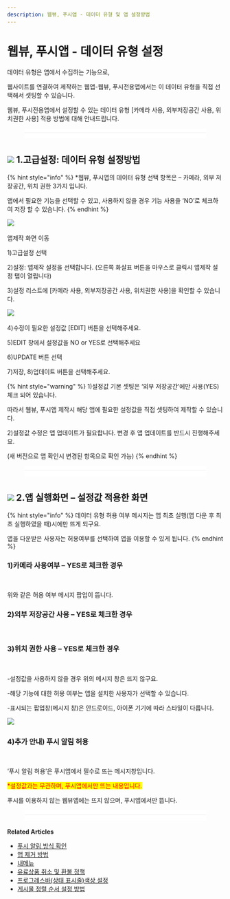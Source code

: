 ```yaml
---
description: 웹뷰, 푸시앱 - 데이터 유형 및 앱 설정방법
---
```


# 웹뷰, 푸시앱 - 데이터 유형 설정

데이터 유형은 앱에서 수집하는 기능으로,

웹사이트를 연결하여 제작하는 웹앱-웹뷰, 푸시전용앱에서는 이 데이터 유형을 직접 선택해서 셋팅할 수 있습니다.

웹뷰, 푸시전용앱에서 설정할 수 있는 데이터 유형 \[카메라 사용, 외부저장공간 사용, 위치권한 사용] 적용 방법에 대해 안내드립니다.

<figure><img src="../../../.gitbook/assets/구분선 (2).PNG" alt=""><figcaption></figcaption></figure>

## ![](https://wp.swing2app.co.kr/wp-content/uploads/2020/04/%EB%8B%A8%EB%9D%BD1-1.png) 1.고급설정: 데이터 유형 설정방법

{% hint style="info" %}
\*웹뷰, 푸시앱의 데이터 유형 선택 항목은 – 카메라, 외부 저장공간, 위치 권한 3가지 입니다.

앱에서 필요한 기능을 선택할 수 있고, 사용하지 않을 경우 기능 사용을 ‘NO’로 체크하여 저장 할 수 있습니다.
{% endhint %}

![](https://wp.swing2app.co.kr/wp-content/uploads/2023/01/%EC%9B%B9%EC%95%B1%EA%B3%A0%EA%B8%89%EC%84%A4%EC%A0%95.png)

앱제작 화면 이동

1\)고급설정 선택

2\)설정: 앱제작 설정을 선택합니다. (오른쪽 화살표 버튼을 마우스로 클릭시 앱제작 설정 탭이 열립니다)

3\)설정 리스트에 \[카메라 사용, 외부저장공간 사용, 위치권한 사용]을 확인할 수 있습니다.



![](https://wp.swing2app.co.kr/wp-content/uploads/2023/01/%EC%9B%B9%EC%95%B1%EA%B3%A0%EA%B8%89%EC%84%A4%EC%A0%952.png)

4\)수정이 필요한 설정값 \[EDIT] 버튼을 선택해주세요.

5\)EDIT 창에서 설정값을 NO or YES로 선택해주세요

6\)UPDATE 버튼 선택

7\)저장, 8)업데이트 버튼을 선택해주세요.

{% hint style="warning" %}
1\)설정값 기본 셋팅은 ‘외부 저장공간’에만 사용(YES)체크 되어 있습니다.

따라서 웹뷰, 푸시앱 제작시 해당 앱에 필요한 설정값을 직접 셋팅하여 제작할 수 있습니다.

2\)설정값 수정은 앱 업데이트가 필요합니다. 변경 후 앱 업데이트를 반드시 진행해주세요.

(새 버전으로 앱 확인시 변경된 항목으로 확인 가능)
{% endhint %}

<figure><img src="../../../.gitbook/assets/구분선 (2).PNG" alt=""><figcaption></figcaption></figure>

## ![](https://wp.swing2app.co.kr/wp-content/uploads/2020/04/%EB%8B%A8%EB%9D%BD1-1.png) **2.앱 실행화면 – 설정값 적용한 화면**

{% hint style="info" %}
데이터 유형 허용 여부 메시지는 앱 최초 실행(앱 다운 후 최초 실행하였을 때)시에만 뜨게 되구요.

앱을 다운받은 사용자는 허용여부를 선택하여 앱을 이용할 수 있게 됩니다.
{% endhint %}

### **1)카메라 사용여부 – YES로 체크한 경우**

<div align="left">

<img src="https://wp.swing2app.co.kr/wp-content/uploads/2023/01/%EC%B9%B4%EB%A9%94%EB%9D%BC%EC%82%AC%EC%9A%A9%EC%98%B5%EC%85%98.png" alt="">

</div>

위와 같은 허용 여부 메시지 팝업이 뜹니다.



### **2)외부 저장공간 사용 – YES로 체크한 경우**

<div align="left">

<img src="https://wp.swing2app.co.kr/wp-content/uploads/2023/01/%EC%A0%80%EC%9E%A5%EA%B3%B5%EA%B0%84.png" alt="">

</div>

### **3)위치 권한 사용 – YES로 체크한 경우**

<div align="left">

<img src="https://wp.swing2app.co.kr/wp-content/uploads/2023/01/%EC%9C%84%EC%B9%98%EA%B6%8C%ED%95%9C%EC%98%B5%EC%85%98.png" alt="">

</div>

\-설정값을 사용하지 않을 경우 위의 메시지 창은 뜨지 않구요.

\-해당 기능에 대한 허용 여부는 앱을 설치한 사용자가 선택할 수 있습니다.

\-표시되는 팝업창(메시지 창)은 안드로이드, 아이폰 기기에 따라 스타일이 다릅니다.

![](https://wp.swing2app.co.kr/wp-content/uploads/2022/12/%EC%BA%A122.jpg)

### **4)추가 안내) 푸시 알림 허용**

<div align="left">

<img src="https://wp.swing2app.co.kr/wp-content/uploads/2023/01/%ED%91%B8%EC%8B%9C%ED%97%88%EC%9A%A9.png" alt="">

</div>

‘푸시 알림 허용’은 푸시앱에서 필수로 뜨는 메시지창입니다.&#x20;

<mark style="color:red;">\*설정값과는 무관하며, 푸시앱에서만 뜨는 내용입니다.</mark>

푸시를 이용하지 않는 웹뷰앱에는 뜨지 않으며, 푸시앱에서만 뜹니다.



<figure><img src="../../../.gitbook/assets/구분선 (2).PNG" alt=""><figcaption></figcaption></figure>



**Related Articles**

* [푸시 알림 방식 확인](https://wp.swing2app.co.kr/documentation/appmanage/pushmember/pushnotification/)
* [앱 제거 방법](https://wp.swing2app.co.kr/documentation/appmanage/menu/removeapp/)
* [내메뉴](https://wp.swing2app.co.kr/documentation/appmanage/menu/)
* [유료상품 취소 및 환불 정책](https://wp.swing2app.co.kr/documentation/appmanage/pay/refund/)
* [프로그레스바(상태 표시줄)색상 설정](https://wp.swing2app.co.kr/documentation/v3manual/webview-pushapp/progressbar/)
* [게시물 정렬 순서 설정 방법](https://wp.swing2app.co.kr/documentation/appmanage/board/sort-posts/)
